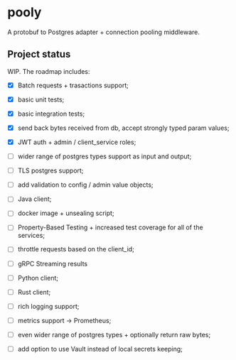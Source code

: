 # pooly

A protobuf to Postgres adapter + connection pooling middleware.

## Project status

WIP. The roadmap includes:

- [x] Batch requests + trasactions support;
- [x] basic unit tests;
- [x] basic integration tests;
- [x] send back bytes received from db, accept strongly typed param values;
- [x] JWT auth + admin / client_service roles;
- [ ] wider range of postgres types support as input and output;
- [ ] TLS postgres support;
- [ ] add validation to config / admin value objects;
- [ ] Java client;
- [ ] docker image + unsealing script;
- [ ] Property-Based Testing + increased test coverage for all of the services;
- [ ] throttle requests based on the client_id;
- [ ] gRPC Streaming results
- [ ] Python client;
- [ ] Rust client;
- [ ] rich logging support;
- [ ] metrics support -> Prometheus;

- [ ] even wider range of postgres types + optionally return raw bytes;

- [ ] add option to use Vault instead of local secrets keeping;


